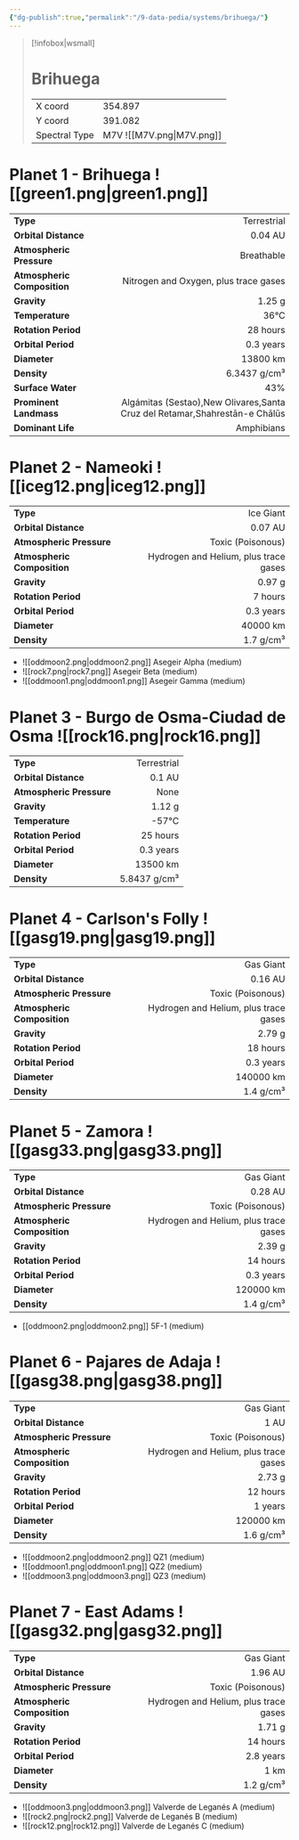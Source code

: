 ```yaml
---
{"dg-publish":true,"permalink":"/9-data-pedia/systems/brihuega/"}
---
```


> [!infobox|wsmall]
> # Brihuega
> | | |
> | - | - |
> | X coord | 354.897 |
> | Y coord| 391.082 |
> | Spectral Type | M7V ![[M7V.png\|M7V.png]] |

# Planet 1 - Brihuega ![[green1.png\|green1.png]]
|                             |                           |
| --------------------------- | -------------------------:|
| **Type**                    |             Terrestrial |
| **Orbital Distance**        |   0.04 AU |
| **Atmospheric Pressure**    |       Breathable |
| **Atmospheric Composition** |      Nitrogen and Oxygen, plus trace gases |
| **Gravity**                 |        1.25 g |
| **Temperature**             |    36°C |
| **Rotation Period**         |  28 hours |
| **Orbital Period** | 0.3 years |
| **Diameter**                |      13800 km | 
| **Density**                 |    6.3437 g/cm³ |
| **Surface Water**           |           43% | 
| **Prominent Landmass**      |         Algámitas (Sestao),New Olivares,Santa Cruz del Retamar,Shahrestān-e Chālūs | 
| **Dominant Life**           |         Amphibians |





# Planet 2 - Nameoki ![[iceg12.png\|iceg12.png]]
|                             |                           |
| --------------------------- | -------------------------:|
| **Type**                    |             Ice Giant |
| **Orbital Distance**        |   0.07 AU |
| **Atmospheric Pressure**    |       Toxic (Poisonous) |
| **Atmospheric Composition** |      Hydrogen and Helium, plus trace gases |
| **Gravity**                 |        0.97 g |
| **Rotation Period**         |  7 hours |
| **Orbital Period** | 0.3 years |
| **Diameter**                |      40000 km | 
| **Density**                 |    1.7 g/cm³ |



- ![[oddmoon2.png\|oddmoon2.png]] Asegeir Alpha (medium)
- ![[rock7.png\|rock7.png]] Asegeir Beta (medium)
- ![[oddmoon1.png\|oddmoon1.png]] Asegeir Gamma (medium)


# Planet 3 - Burgo de Osma-Ciudad de Osma ![[rock16.png\|rock16.png]]
|                             |                           |
| --------------------------- | -------------------------:|
| **Type**                    |             Terrestrial |
| **Orbital Distance**        |   0.1 AU |
| **Atmospheric Pressure**    |       None |
| **Gravity**                 |        1.12 g |
| **Temperature**             |    -57°C |
| **Rotation Period**         |  25 hours |
| **Orbital Period** | 0.3 years |
| **Diameter**                |      13500 km | 
| **Density**                 |    5.8437 g/cm³ |





# Planet 4 - Carlson's Folly ![[gasg19.png\|gasg19.png]]
|                             |                           |
| --------------------------- | -------------------------:|
| **Type**                    |             Gas Giant |
| **Orbital Distance**        |   0.16 AU |
| **Atmospheric Pressure**    |       Toxic (Poisonous) |
| **Atmospheric Composition** |      Hydrogen and Helium, plus trace gases |
| **Gravity**                 |        2.79 g |
| **Rotation Period**         |  18 hours |
| **Orbital Period** | 0.3 years |
| **Diameter**                |      140000 km | 
| **Density**                 |    1.4 g/cm³ |





# Planet 5 - Zamora ![[gasg33.png\|gasg33.png]]
|                             |                           |
| --------------------------- | -------------------------:|
| **Type**                    |             Gas Giant |
| **Orbital Distance**        |   0.28 AU |
| **Atmospheric Pressure**    |       Toxic (Poisonous) |
| **Atmospheric Composition** |      Hydrogen and Helium, plus trace gases |
| **Gravity**                 |        2.39 g |
| **Rotation Period**         |  14 hours |
| **Orbital Period** | 0.3 years |
| **Diameter**                |      120000 km | 
| **Density**                 |    1.4 g/cm³ |



- [[oddmoon2.png\|oddmoon2.png]] 5F-1 (medium)

# Planet 6 - Pajares de Adaja ![[gasg38.png\|gasg38.png]]
|                             |                           |
| --------------------------- | -------------------------:|
| **Type**                    |             Gas Giant |
| **Orbital Distance**        |   1 AU |
| **Atmospheric Pressure**    |       Toxic (Poisonous) |
| **Atmospheric Composition** |      Hydrogen and Helium, plus trace gases |
| **Gravity**                 |        2.73 g |
| **Rotation Period**         |  12 hours |
| **Orbital Period** | 1 years |
| **Diameter**                |      120000 km | 
| **Density**                 |    1.6 g/cm³ |



- ![[oddmoon2.png\|oddmoon2.png]] QZ1 (medium)
- ![[oddmoon1.png\|oddmoon1.png]] QZ2 (medium)
- ![[oddmoon3.png\|oddmoon3.png]] QZ3 (medium)


# Planet 7 - East Adams ![[gasg32.png\|gasg32.png]]
|                             |                           |
| --------------------------- | -------------------------:|
| **Type**                    |             Gas Giant |
| **Orbital Distance**        |   1.96 AU |
| **Atmospheric Pressure**    |       Toxic (Poisonous) |
| **Atmospheric Composition** |      Hydrogen and Helium, plus trace gases |
| **Gravity**                 |        1.71 g |
| **Rotation Period**         |  14 hours |
| **Orbital Period** | 2.8 years |
| **Diameter**                |      1 km | 
| **Density**                 |    1.2 g/cm³ |



- ![[oddmoon3.png\|oddmoon3.png]] Valverde de Leganés A (medium)
- ![[rock2.png\|rock2.png]] Valverde de Leganés B (medium)
- ![[rock12.png\|rock12.png]] Valverde de Leganés C (medium)


